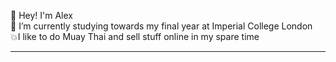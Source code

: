 👋 Hey! I'm Alex<br>🌱 I’m currently studying towards my final year at Imperial College London<br>💥I like to do Muay Thai and sell stuff online in my spare time

---

